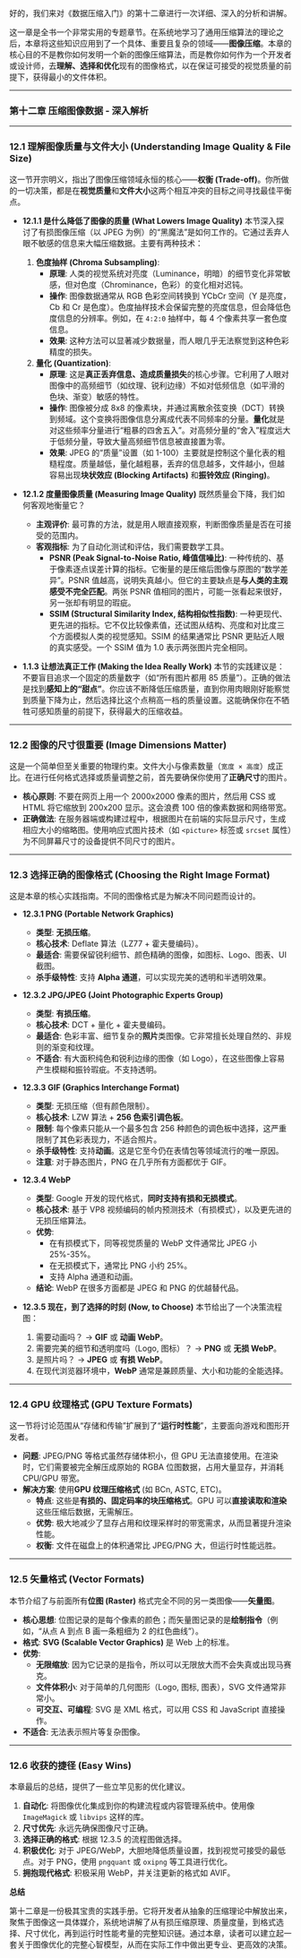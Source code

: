 好的，我们来对《数据压缩入门》的第十二章进行一次详细、深入的分析和讲解。

这一章是全书一个非常实用的专题章节。在系统地学习了通用压缩算法的理论之后，本章将这些知识应用到了一个具体、重要且复杂的领域——**图像压缩**。本章的核心目的不是教你如何发明一个新的图像压缩算法，而是教你如何作为一个开发者或设计师，去**理解、选择和优化**现有的图像格式，以在保证可接受的视觉质量的前提下，获得最小的文件体积。

---

### 第十二章 压缩图像数据 - 深入解析

---

### 12.1 理解图像质量与文件大小 (Understanding Image Quality & File Size)

这一节开宗明义，指出了图像压缩领域永恒的核心——**权衡 (Trade-off)**。你所做的一切决策，都是在**视觉质量**和**文件大小**这两个相互冲突的目标之间寻找最佳平衡点。

- **12.1.1 是什么降低了图像的质量 (What Lowers Image Quality)**
  本节深入探讨了有损图像压缩（以 JPEG 为例）的“黑魔法”是如何工作的。它通过丢弃人眼不敏感的信息来大幅压缩数据。主要有两种技术：

  1.  **色度抽样 (Chroma Subsampling)**:
      - **原理**: 人类的视觉系统对亮度（Luminance，明暗）的细节变化非常敏感，但对色度（Chrominance，色彩）的变化相对迟钝。
      - **操作**: 图像数据通常从 RGB 色彩空间转换到 YCbCr 空间（Y 是亮度，Cb 和 Cr 是色度）。色度抽样技术会保留完整的亮度信息，但会降低色度信息的分辨率。例如，在 `4:2:0` 抽样中，每 4 个像素共享一套色度信息。
      - **效果**: 这种方法可以显著减少数据量，而人眼几乎无法察觉到这种色彩精度的损失。
  2.  **量化 (Quantization)**:
      - **原理**: 这是**真正丢弃信息、造成质量损失**的核心步骤。它利用了人眼对图像中的高频细节（如纹理、锐利边缘）不如对低频信息（如平滑的色块、渐变）敏感的特性。
      - **操作**: 图像被分成 8x8 的像素块，并通过离散余弦变换（DCT）转换到频域。这个变换将图像信息分离成代表不同频率的分量。**量化**就是对这些频率分量进行“粗暴的四舍五入”。对高频分量的“舍入”程度远大于低频分量，导致大量高频细节信息被直接置为零。
      - **效果**: JPEG 的“质量”设置（如 1-100）主要就是控制这个量化表的粗糙程度。质量越低，量化越粗暴，丢弃的信息越多，文件越小，但越容易出现**块状效应 (Blocking Artifacts)** 和**振铃效应 (Ringing)**。

- **12.1.2 度量图像质量 (Measuring Image Quality)**
  既然质量会下降，我们如何客观地衡量它？

  - **主观评价**: 最可靠的方法，就是用人眼直接观察，判断图像质量是否在可接受的范围内。
  - **客观指标**: 为了自动化测试和评估，我们需要数学工具。
    - **PSNR (Peak Signal-to-Noise Ratio, 峰值信噪比)**: 一种传统的、基于像素逐点误差计算的指标。它衡量的是压缩后图像与原图的“数学差异”。PSNR 值越高，说明失真越小。但它的主要缺点是**与人类的主观感受不完全匹配**。两张 PSNR 值相同的图片，可能一张看起来很好，另一张却有明显的瑕疵。
    - **SSIM (Structural Similarity Index, 结构相似性指数)**: 一种更现代、更先进的指标。它不仅比较像素值，还试图从结构、亮度和对比度三个方面模拟人类的视觉感知。SSIM 的结果通常比 PSNR 更贴近人眼的真实感受。一个 SSIM 值为 1.0 表示两张图片完全相同。

- **1.1.3 让想法真正工作 (Making the Idea Really Work)**
  本节的实践建议是：不要盲目追求一个固定的质量数字（如“所有图片都用 85 质量”）。正确的做法是找到**感知上的“甜点”**。你应该不断降低压缩质量，直到你用肉眼刚好能察觉到质量下降为止，然后选择比这个点稍高一档的质量设置。这能确保你在不牺牲可感知质量的前提下，获得最大的压缩收益。

---

### 12.2 图像的尺寸很重要 (Image Dimensions Matter)

这是一个简单但至关重要的物理约束。文件大小与像素数量（`宽度 × 高度`）成正比。在进行任何格式选择或质量调整之前，首先要确保你使用了**正确尺寸**的图片。

- **核心原则**: 不要在网页上用一个 2000x2000 像素的图片，然后用 CSS 或 HTML 将它缩放到 200x200 显示。这会浪费 100 倍的像素数据和网络带宽。
- **正确做法**: 在服务器端或构建过程中，根据图片在前端的实际显示尺寸，生成相应大小的缩略图。使用响应式图片技术（如 `<picture>` 标签或 `srcset` 属性）为不同屏幕尺寸的设备提供不同尺寸的图片。

---

### 12.3 选择正确的图像格式 (Choosing the Right Image Format)

这是本章的核心实践指南。不同的图像格式是为解决不同问题而设计的。

- **12.3.1 PNG (Portable Network Graphics)**

  - **类型**: **无损压缩**。
  - **核心技术**: Deflate 算法（LZ77 + 霍夫曼编码）。
  - **最适合**: 需要保留锐利细节、颜色精确的图像，如图标、Logo、图表、UI 截图。
  - **杀手级特性**: 支持 **Alpha 通道**，可以实现完美的透明和半透明效果。

- **12.3.2 JPG/JPEG (Joint Photographic Experts Group)**

  - **类型**: **有损压缩**。
  - **核心技术**: DCT + 量化 + 霍夫曼编码。
  - **最适合**: 色彩丰富、细节复杂的**照片**类图像。它非常擅长处理自然的、非规则的渐变和纹理。
  - **不适合**: 有大面积纯色和锐利边缘的图像（如 Logo），在这些图像上容易产生模糊和振铃瑕疵。不支持透明。

- **12.3.3 GIF (Graphics Interchange Format)**

  - **类型**: 无损压缩（但有颜色限制）。
  - **核心技术**: LZW 算法 + **256 色索引调色板**。
  - **限制**: 每个像素只能从一个最多包含 256 种颜色的调色板中选择，这严重限制了其色彩表现力，不适合照片。
  - **杀手级特性**: 支持**动画**。这是它至今仍在表情包等领域流行的唯一原因。
  - **注意**: 对于静态图片，PNG 在几乎所有方面都优于 GIF。

- **12.3.4 WebP**

  - **类型**: Google 开发的现代格式，**同时支持有损和无损模式**。
  - **核心技术**: 基于 VP8 视频编码的帧内预测技术（有损模式），以及更先进的无损压缩算法。
  - **优势**:
    - 在有损模式下，同等视觉质量的 WebP 文件通常比 JPEG 小 25%-35%。
    - 在无损模式下，通常比 PNG 小约 25%。
    - 支持 Alpha 通道和动画。
  - **结论**: WebP 在很多方面都是 JPEG 和 PNG 的优越替代品。

- **12.3.5 现在，到了选择的时刻 (Now, to Choose)**
  本节给出了一个决策流程图：
  1.  需要动画吗？ -> **GIF** 或 **动画 WebP**。
  2.  需要完美的细节和透明度吗（Logo, 图标）？ -> **PNG** 或 **无损 WebP**。
  3.  是照片吗？ -> **JPEG** 或 **有损 WebP**。
  4.  在现代浏览器环境中，**WebP** 通常是兼顾质量、大小和功能的全能选择。

---

### 12.4 GPU 纹理格式 (GPU Texture Formats)

这一节将讨论范围从“存储和传输”扩展到了“**运行时性能**”，主要面向游戏和图形开发者。

- **问题**: JPEG/PNG 等格式虽然存储体积小，但 GPU 无法直接使用。在渲染时，它们需要被完全解压成原始的 RGBA 位图数据，占用大量显存，并消耗 CPU/GPU 带宽。
- **解决方案**: 使用**GPU 纹理压缩格式** (如 BCn, ASTC, ETC)。
  - **特点**: 这些是**有损的、固定码率的块压缩格式**。GPU 可以**直接读取和渲染**这些压缩后数据，无需解压。
  - **优势**: 极大地减少了显存占用和纹理采样时的带宽需求，从而显著提升渲染性能。
  - **权衡**: 文件在磁盘上的体积通常比 JPEG/PNG 大，但运行时性能远胜。

---

### 12.5 矢量格式 (Vector Formats)

本节介绍了与前面所有**位图 (Raster)** 格式完全不同的另一类图像——**矢量图**。

- **核心思想**: 位图记录的是每个像素的颜色；而矢量图记录的是**绘制指令**（例如，“从点 A 到点 B 画一条粗细为 2 的红色曲线”）。
- **格式**: **SVG (Scalable Vector Graphics)** 是 Web 上的标准。
- **优势**:
  - **无限缩放**: 因为它记录的是指令，所以可以无限放大而不会失真或出现马赛克。
  - **文件体积小**: 对于简单的几何图形（Logo, 图标, 图表），SVG 文件通常非常小。
  - **可交互、可编程**: SVG 是 XML 格式，可以用 CSS 和 JavaScript 直接操作。
- **不适合**: 无法表示照片等复杂图像。

---

### 12.6 收获的捷径 (Easy Wins)

本章最后的总结，提供了一些立竿见影的优化建议。

1.  **自动化**: 将图像优化集成到你的构建流程或内容管理系统中。使用像 `ImageMagick` 或 `libvips` 这样的库。
2.  **尺寸优先**: 永远先确保图像尺寸正确。
3.  **选择正确的格式**: 根据 12.3.5 的流程图做选择。
4.  **积极优化**: 对于 JPEG/WebP，大胆地降低质量设置，找到视觉可接受的最低点。对于 PNG，使用 `pngquant` 或 `oxipng` 等工具进行优化。
5.  **拥抱现代格式**: 积极采用 WebP，并关注更新的格式如 AVIF。

**总结**

第十二章是一份极其宝贵的实践手册。它将开发者从抽象的压缩理论中解放出来，聚焦于图像这一具体媒介，系统地讲解了从有损压缩原理、质量度量，到格式选择、尺寸优化，再到运行时性能考量的完整知识链。通过本章，读者可以建立起一套关于图像优化的完整心智模型，从而在实际工作中做出更专业、更高效的决策。
